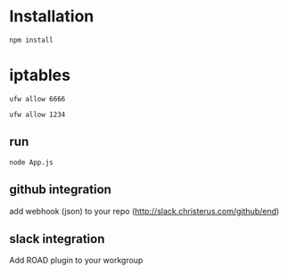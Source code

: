 # Installation
`npm install`

# iptables
`ufw allow 6666`

`ufw allow 1234` 
## run
`node App.js`


## github integration
add webhook (json) to your repo (http://slack.christerus.com/github/end)

## slack integration
Add ROAD plugin to your workgroup
 
